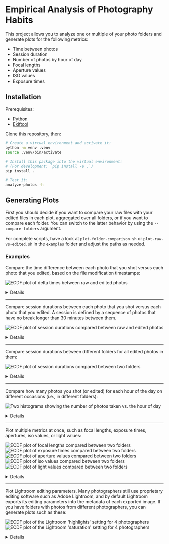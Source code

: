 # Empirical Analysis of Photography Habits

This project allows you to analyze one or multiple of your photo folders and generate plots for the following metrics:
- Time between photos
- Session duration
- Number of photos by hour of day
- Focal lengths
- Aperture values
- ISO values
- Exposure times

## Installation

Prerequisites:
- [Python](https://www.python.org/)
- [Exiftool](https://exiftool.org/)

Clone this repository, then:
```bash
# Create a virtual environment and activate it:
python -m venv .venv
source .venv/bin/activate

# Install this package into the virtual environment:
# (For development: `pip install -e .`)
pip install .

# Test it:
analyze-photos -h
```

## Generating Plots

First you should decide if you want to compare your raw files with your edited files in each plot, aggregated over all folders, or if you want to compare each folder.
You can switch to the latter behavior by using the `--compare-folders` argument.

For complete scripts, have a look at `plot-folder-comparison.sh` or `plot-raw-vs-edited.sh` in the `examples` folder and adjust the paths as needed.

### Examples

Compare the time difference between each photo that you shot versus each photo that you edited, based on the file modification timestamps:

![ECDF plot of delta times between raw and edited photos](examples/delta_raw-vs-jpg.png)

<details>
<summary>Details</summary>

```bash
analyze-photos \
    --raw-files-glob '*.CR3' \
    --edited-files-glob 'converted*/*.jpg' \
    --delta-plot 'delta_raw-vs-jpg.pdf' \
    /path/to/images/2025-09-20 /path/to/images/2025-10-*
```

In this example, I include my photos from several folders; one from September in 2025 and all from October.
Each of these folders is structured as follows:
```
/path/to/images/some-folder/
    converted_dt/
        image-001.jpg
        image-005.jpg
        image-007.jpg
        ...
    raw-file-001.CR3
    raw-file-002.CR3
    raw-file-003.CR3
    ...
```

So, to tell the analysis where to find my raw files and my edited files in each folder, I passed the arguments `--raw-files-glob` and `--edited-files-glob` accordingly.
Be careful to use single quotation marks for these arguments, otherwise your shell might evaluate the asterisks prematurely!
</details>

---

Compare session durations between each photo that you shot versus each photo that you edited.
A session is defined by a sequence of photos that have no break longer than 30 minutes between them.

![ECDF plot of session durations compared between raw and edited photos](examples/sessions_raw-vs-jpg.png)

<details>
<summary>Details</summary>

```bash
analyze-photos \
    --raw-files-glob '*.CR3' \
    --edited-files-glob 'converted*/*.jpg' \
    --sessions-plot 'sessions_raw-vs-jpg.pdf' \
    /path/to/images/2025-*
```
</details>

---

Compare session durations between different folders for all edited photos in them:

![ECDF plot of session durations compared between two folders](examples/sessions_folders.png)

<details>
<summary>Details</summary>

```bash
analyze-photos \
    --compare-folders edited \
    --folder-comparison-labels 'Folder A' 'Folder B' \
    --edited-files-glob 'converted*/*.jpg' \
    --sessions-plot 'sessions_folders.pdf' \
    /path/to/images/{2025-09-20*,2025-09-27*}
```
</details>

---

Compare how many photos you shot (or edited) for each hour of the day on different occasions (i.e., in different folders):

![Two histograms showing the number of photos taken vs. the hour of day](examples/hour-of-day_folders.png)

<details>
<summary>Details</summary>

```bash
analyze-photos \
    --compare-folders edited \
    --folder-comparison-labels 'Folder A' 'Folder B' \
    --edited-files-glob 'converted*/*.jpg' \
    --hour-of-day-plot 'hour-of-day_folders.pdf' \
    --cache-metadata \
    /path/to/images/{2025-09-20*,2025-09-27*}
```

Unlike the previous plots, which used file modification timestamps, this one uses EXIF metadata.
Reading metadata is slightly slower than reading file modification times for JPEGs, and it can be significantly slower for raw files.
The `--cache-metadata` option will write a JSON file to each provided folder named either `metadata_raw.json` or `metadata_edited.json`, accordingly.
If such a file already exists, metadata will be read from this file instead of reading all image files again.
</details>

---

Plot multiple metrics at once, such as focal lengths, exposure times, apertures, iso values, or light values:

![ECDF plot of focal lengths compared between two folders](examples/focal-lengths_folders.png)
![ECDF plot of exposure times compared between two folders](examples/exposure-times_folders.png)
![ECDF plot of aperture values compared between two folders](examples/apertures_folders.png)
![ECDF plot of iso values compared between two folders](examples/isos_folders.png)
![ECDF plot of light values compared between two folders](examples/light-values_folders.png)

<details>
<summary>Details</summary>

```bash
analyze-photos \
    --compare-folders edited \
    --folder-comparison-labels 'Folder A' 'Folder B' \
    --edited-files-glob 'converted*/*.jpg' \
    --focal-lengths-plot 'focal-lengths_folders.pdf' \
    --exposure-times-plot 'exposure-times_folders.pdf' \
    --apertures-plot 'apertures_folders.pdf' \
    --isos-plot 'isos_folders.pdf' \
    --light-values-plot 'light-values_folders.pdf' \
    --cache-metadata \
    /path/to/images/{2025-09-20*,2025-09-27*}
```

For the definition of `LightValue`, check the [Exiftool documentation for composite tags](https://exiftool.org/TagNames/Composite.html).
According to them, LightValue is "similar to exposure value but normalized to ISO 100," so it should give us an idea how much light there was in the scenes we tried to capture (assuming we always tend to a 'standard' exposure).
</details>

---

Plot Lightroom editing parameters.
Many photographers still use proprietary editing software such as Adobe Lightroom, and by default Lightroom exports its editing parameters into the metadata of each exported image.
If you have folders with photos from different photographers, you can generate plots such as these:

![ECDF plot of the Lightroom 'highlights' setting for 4 photographers](examples/lr_highlights.png)
![ECDF plot of the Lightroom 'saturation' setting for 4 photographers](examples/lr_saturation.png)

<details>
<summary>Details</summary>

```bash
analyze-photos \
    --cache-metadata \
    --folder-comparison-labels 'Person A' 'Person B' 'Person C' 'Person D' \
    --compare-folders edited \
    --use-nan-if-metadata-missing \
    --custom-metadata-plot \
        'lr_exposure.pdf' \
        'lr_contrast.pdf' \
        'lr_highlights.pdf' \
        'lr_shadows.pdf' \
        'lr_whites.pdf' \
        'lr_blacks.pdf' \
        'lr_texture.pdf' \
        'lr_clarity.pdf' \
        'lr_dehaze.pdf' \
        'lr_vibrance.pdf' \
        'lr_saturation.pdf' \
    --custom-metadata-plot-tag \
        'XMP:Exposure2012' \
        'XMP:Contrast2012' \
        'XMP:Highlights2012' \
        'XMP:Shadows2012' \
        'XMP:Whites2012' \
        'XMP:Blacks2012' \
        'XMP:Texture' \
        'XMP:Clarity2012' \
        'XMP:Dehaze' \
        'XMP:Vibrance' \
        'XMP:Saturation' \
    --custom-metadata-plot-axis-label \
        'Exposure' \
        'Contrast' \
        'Highlights' \
        'Shadows' \
        'Whites' \
        'Blacks' \
        'Texture' \
        'Clarity' \
        'Dehaze' \
        'Vibrance' \
        'Saturation' \
    --edited-files-glob '**/*.jpg' \
    /path/to/images/{PersonA,PersonB,PersonC,PersonD}
```
</details>

